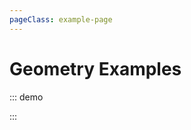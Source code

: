 ```yaml
---
pageClass: example-page
---
```


# Geometry Examples

::: demo
<template>

  <div>
      <button @click="clickBtn">
        Change rectange style
      </button>
    </div>
    <l-map
      :zoom="zoom"
      :center="center"
      style="height: 500px; width: 100%"
    >
      <l-tile-layer
        :url="url"
        :attribution="attribution"
      />
      <l-circle
        :lat-lng="circle.center"
        :radius="circle.radius"
      />
      <l-rectangle
        :bounds="rectangle.bounds"
        :l-style="rectangle.style"
      />
      <l-polygon
        :lat-lngs="polygon.latlngs"
        :color="polygon.color"
      />
      <l-polyline
        :lat-lngs="polyline.latlngs"
        :color="polyline.color"
      />
    </l-map>
  </div>
</template>

<script>
import { latLng } from "leaflet";
import {
  LMap,
  LTileLayer,
  LCircle,
  LRectangle,
  LPolygon,
  LPolyline,
  fixDefaultIcons
} from "vue2-leaflet";

fixDefaultIcons();

export default {
  name: "GeometryTest",
  components: {
    LMap,
    LTileLayer,
    LCircle,
    LRectangle,
    LPolygon,
    LPolyline
  },
  data() {
    return {
      zoom: 11,
      center: [47.31322, -1.319482],
      circle: {
        center: latLng(47.41322, -1.0482),
        radius: 4500
      },
      rectangle: {
        bounds: [[47.341456, -1.397133], [47.303901, -1.243813]],
        style: { color: "red", weight: 5 }
      },
      polygon: {
        latlngs: [
          [47.2263299, -1.6222],
          [47.21024000000001, -1.6270065],
          [47.1969447, -1.6136169],
          [47.18527929999999, -1.6143036],
          [47.1794457, -1.6098404],
          [47.1775788, -1.5985107],
          [47.1676598, -1.5753365],
          [47.1593731, -1.5521622],
          [47.1593731, -1.5319061],
          [47.1722111, -1.5143967],
          [47.1960115, -1.4841843],
          [47.2095404, -1.4848709],
          [47.2291277, -1.4683914],
          [47.2533687, -1.5116501],
          [47.2577961, -1.5531921],
          [47.26828069, -1.5621185],
          [47.2657179, -1.589241],
          [47.2589612, -1.6204834],
          [47.237287, -1.6266632],
          [47.2263299, -1.6222]
        ],
        color: "#ff00ff"
      },
      polyline: {
        latlngs: [
          [47.334852, -1.509485],
          [47.342596, -1.328731],
          [47.241487, -1.190568],
          [47.234787, -1.358337]
        ],
        color: "green"
      },
      url: 'https://{s}.tile.openstreetmap.org/{z}/{x}/{y}.png',
      attribution:
        '&copy; <a href="http://osm.org/copyright">OpenStreetMap</a> contributors'
    };
  },
  methods: {
    clickBtn() {
      this.rectangle.style.weight++;
      this.rectangle.style.color =
        this.rectangle.style.weight % 2 === 0 ? "blue" : "green";
    }
  }
};
</script>

:::
